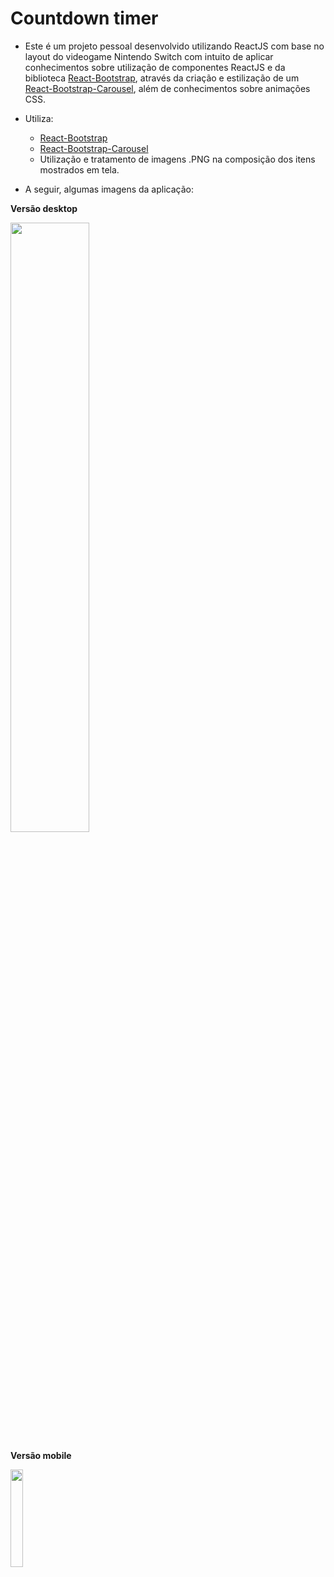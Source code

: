 # Countdown timer

- Este é um projeto pessoal desenvolvido utilizando ReactJS com base no layout do videogame Nintendo Switch com intuito de aplicar conhecimentos sobre utilização de componentes ReactJS e da biblioteca [React-Bootstrap](https://react-bootstrap.github.io/getting-started/introduction/), através da criação e estilização de um [React-Bootstrap-Carousel](https://react-bootstrap.github.io/components/carousel/), além de conhecimentos sobre animações CSS.

- Utiliza:
  - [React-Bootstrap](https://react-bootstrap.github.io/getting-started/introduction/)
  - [React-Bootstrap-Carousel](https://react-bootstrap.github.io/components/carousel/)
  - Utilização e tratamento de imagens .PNG na composição dos itens mostrados em tela.
 
- A seguir, algumas imagens da aplicação: 

<b>Versão desktop </b>

<img src="https://user-images.githubusercontent.com/7232098/209560206-babc2464-6684-4292-904b-dcd2de5238f4.png" width="50%" />

<b>Versão mobile </b>

<img src="https://user-images.githubusercontent.com/7232098/209560230-3ecbce7e-7b1c-4521-91e2-5e603185d05e.png" width="20%" />
